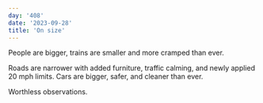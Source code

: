 ```yaml
---
day: '408'
date: '2023-09-28'
title: 'On size'
---
```


People are bigger, trains are smaller and more cramped than ever.

Roads are narrower with added furniture, traffic calming, and newly applied 20 mph limits. Cars are bigger, safer, and cleaner than ever.

Worthless observations.
